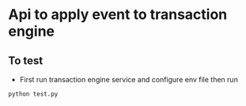 # Api to apply event to transaction engine

## To test
- First run transaction engine service and configure env file
then run

`python test.py`